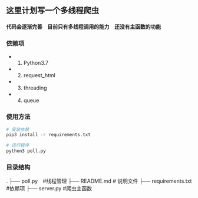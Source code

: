 ## 这里计划写一个多线程爬虫
#### 代码会逐渐完善　目前只有多线程调用的能力　还没有主函数的功能
### 依赖项
- 1. Python3.7
- 2. request_html
- 3. threading
- 4. queue


### 使用方法
```bash
# 安装依赖
pip3 install -r requirements.txt

# 运行程序
python3 poll.py
```

### 目录结构
.
├── poll.py　#线程管理
├── README.md # 说明文件
├── requirements.txt #依赖项
├── server.py #爬虫主函数


